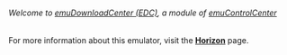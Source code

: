 ###### Welcome to [emuDownloadCenter (EDC)](https://github.com/PhoenixInteractiveNL/emuDownloadCenter/wiki/), a module of [emuControlCenter](https://github.com/PhoenixInteractiveNL/emuControlCenter/wiki/)

For more information about this emulator, visit the [**Horizon**](https://github.com/PhoenixInteractiveNL/emuDownloadCenter/wiki/Emulator-horizon#menu) page.
